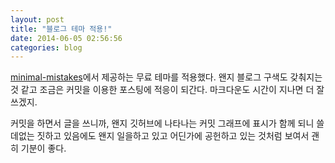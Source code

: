 ```yaml
---
layout: post
title: "블로그 테마 적용!"
date: 2014-06-05 02:56:56
categories: blog
---
```


[minimal-mistakes]에서 제공하는 무료 테마를 적용했다. 왠지 블로그 구색도 갖춰지는 것 같고 조금은 커밋을 이용한 포스팅에 적응이 되간다. 마크다운도 시간이 지나면 더 잘쓰겠지.

커밋을 하면서 글을 쓰니까, 왠지 깃허브에 나타나는 커밋 그래프에 표시가 함께 되니 쓸데없는 짓하고 있음에도 왠지 일을하고 있고 어딘가에 공헌하고 있는 것처럼 보여서 괜히 기분이 좋다.

[minimal-mistakes]: https://github.com/mmistakes/minimal-mistakes